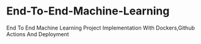 # End-To-End-Machine-Learning
End To End Machine Learning Project Implementation With Dockers,Github Actions And Deployment
